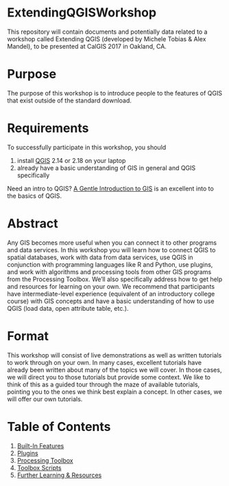 # ExtendingQGISWorkshop

This repository will contain documents and potentially data related to a workshop called Extending QGIS (developed by Michele Tobias & Alex Mandel), to be presented at CalGIS 2017 in Oakland, CA.

# Purpose 
The purpose of this workshop is to introduce people to the features of QGIS that exist outside of the standard download.  

# Requirements
To successfully participate in this workshop, you should 
1. install [QGIS](http://qgis.org) 2.14 or 2.18 on your laptop
2. already have a basic understanding of GIS in general and QGIS specifically

Need an intro to QGIS?  [A Gentle Introduction to GIS](http://docs.qgis.org/2.14/en/docs/gentle_gis_introduction/index.html) is an excellent into to the basics of QGIS.

# Abstract
Any GIS becomes more useful when you can connect it to other programs and data services.  In this workshop you will learn how to connect QGIS to spatial databases, work with data from data services, use QGIS in conjunction with programming languages like R and Python, use plugins, and work with algorithms and processing tools from other GIS programs from the Processing Toolbox.  We’ll also specifically address how to get help and resources for learning on your own.  We recommend that participants have intermediate-level experience (equivalent of an introductory college course) with GIS concepts and have a basic understanding of how to use QGIS (load data, open attribute table, etc.).

# Format
This workshop will consist of live demonstrations as well as written tutorials to work through on your own.  In many cases, excellent tutorials have already been written about many of the topics we will cover.  In those cases, we will direct you to those tutorials but provide some context.  We like to think of this as a guided tour through the maze of available tutorials, pointing you to the ones we think best explain a concept.  In other cases, we will offer our own tutorials.

# Table of Contents

1. [Built-In Features](https://github.com/MicheleTobias/ExtendingQGISWorkshop/blob/master/FancyFeatures.md)
2. [Plugins](https://github.com/MicheleTobias/ExtendingQGISWorkshop/blob/master/Plugins.md)
3. [Processing Toolbox](https://github.com/MicheleTobias/ExtendingQGISWorkshop/blob/master/ProcessingToolbox.md)
4. [Toolbox Scripts](https://github.com/MicheleTobias/ExtendingQGISWorkshop/blob/master/ToolboxScrips.md)
5. [Further Learning & Resources](https://github.com/MicheleTobias/ExtendingQGISWorkshop/blob/master/FurtherLearningResources.md)
